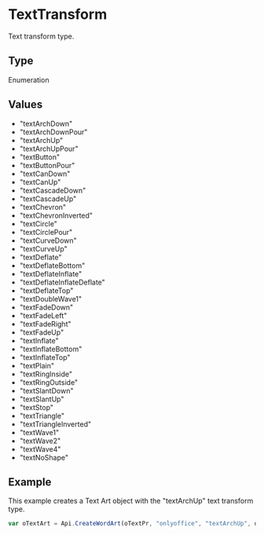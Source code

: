 # TextTransform

Text transform type.

## Type

Enumeration

## Values

- "textArchDown"
- "textArchDownPour"
- "textArchUp"
- "textArchUpPour"
- "textButton"
- "textButtonPour"
- "textCanDown"
- "textCanUp"
- "textCascadeDown"
- "textCascadeUp"
- "textChevron"
- "textChevronInverted"
- "textCircle"
- "textCirclePour"
- "textCurveDown"
- "textCurveUp"
- "textDeflate"
- "textDeflateBottom"
- "textDeflateInflate"
- "textDeflateInflateDeflate"
- "textDeflateTop"
- "textDoubleWave1"
- "textFadeDown"
- "textFadeLeft"
- "textFadeRight"
- "textFadeUp"
- "textInflate"
- "textInflateBottom"
- "textInflateTop"
- "textPlain"
- "textRingInside"
- "textRingOutside"
- "textSlantDown"
- "textSlantUp"
- "textStop"
- "textTriangle"
- "textTriangleInverted"
- "textWave1"
- "textWave2"
- "textWave4"
- "textNoShape"


## Example

This example creates a Text Art object with the "textArchUp" text transform type.

```javascript
var oTextArt = Api.CreateWordArt(oTextPr, "onlyoffice", "textArchUp", oFill, oStroke, 0, 150 * 36000, 50 * 36000);
```
